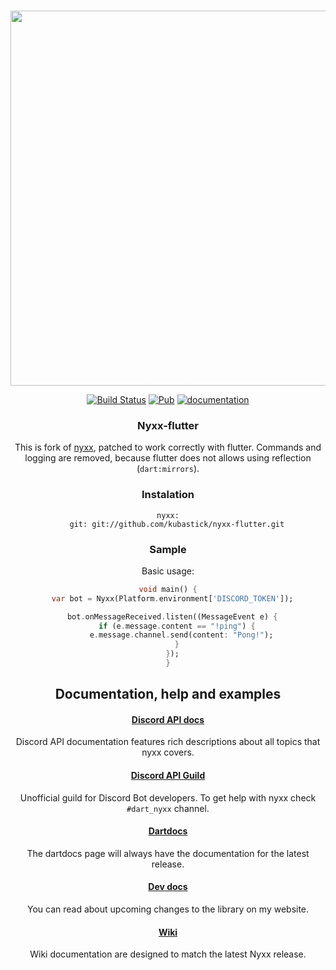 <div align="center">
<br />
<p> <img width="600" src="https://l7ssha.github.io/nyxx0.png" />
<br />

[![Build Status](https://travis-ci.org/l7ssha/nyxx.svg?branch=master)](https://travis-ci.org/l7ssha/nyxx)
[![Pub](https://img.shields.io/pub/v/nyxx.svg)](https://pub.dartlang.org/packages/nyxx)
[![documentation](https://img.shields.io/badge/Documentation-nyxx-yellow.svg)](https://www.dartdocs.org/documentation/nyxx/latest/)
### Nyxx-flutter
This is fork of [nyxx](https://github.com/l7ssha/nyxx/wiki), patched to work correctly with flutter.
Commands and logging are removed, because flutter does not allows using reflection (`dart:mirrors`).  

### Instalation
```
nyxx:
    git: git://github.com/kubastick/nyxx-flutter.git
```  
  
### Sample
Basic usage:
```dart
void main() {
  var bot = Nyxx(Platform.environment['DISCORD_TOKEN']);

  bot.onMessageReceived.listen((MessageEvent e) {
    if (e.message.content == "!ping") {
      e.message.channel.send(content: "Pong!");
    }
  });
}
```
## Documentation, help and examples

#### [Discord API docs](https://discordapp.com/developers/docs/intro)
Discord API documentation features rich descriptions about all topics that nyxx covers.

#### [Discord API Guild](https://discord.gg/discord-api)
Unofficial guild for Discord Bot developers. To get help with nyxx check `#dart_nyxx` channel.

#### [Dartdocs](https://www.dartdocs.org/documentation/nyxx/latest/)
The dartdocs page will always have the documentation for the latest release.

#### [Dev docs](https://l7ssha.github.io/nyxx)
You can read about upcoming changes to the library on my website.

#### [Wiki](https://github.com/l7ssha/nyxx/wiki)
Wiki documentation are designed to match the latest Nyxx release.
